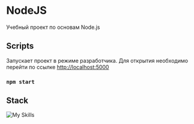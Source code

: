 # NodeJS

Учебный проект по основам Node.js

## Scripts

Запускает проект в режиме разработчика. Для открытия необходимо перейти по ссылке [http://localhost:5000](http://localhost:5000)

### `npm start`

## Stack

![My Skills](https://skillicons.dev/icons?i=nodejs)

